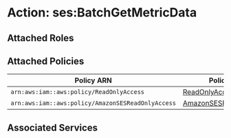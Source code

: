# Action: ses:BatchGetMetricData

## Attached Roles

## Attached Policies

| Policy ARN | Policy Name |
|------------|-------------|
| `arn:aws:iam::aws:policy/ReadOnlyAccess` | [ReadOnlyAccess](../policies.md#readonlyaccess) |
| `arn:aws:iam::aws:policy/AmazonSESReadOnlyAccess` | [AmazonSESReadOnlyAccess](../policies.md#amazonsesreadonlyaccess) |

## Associated Services

